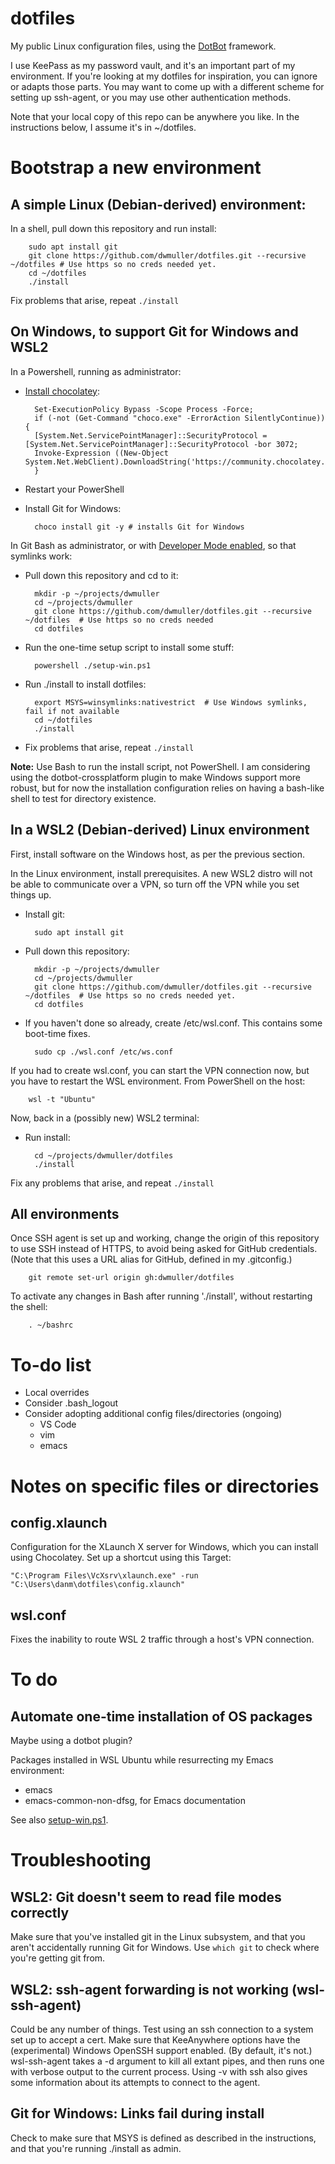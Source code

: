 # dotfiles

My public Linux configuration files, using the
[DotBot](https://github.com/anishathalye/dotbot) framework.

I use KeePass as my password vault, and it's an important part of my
environment. If you're looking at my dotfiles for inspiration, you can ignore or
adapts those parts. You may want to come up with a different scheme for setting
up ssh-agent, or you may use other authentication methods.

Note that your local copy of this repo can be anywhere you like. In the
instructions below, I assume it's in ~/dotfiles. 

# Bootstrap  a new environment

## A simple Linux (Debian-derived) environment:

In a shell, pull down this repository and run install:

        sudo apt install git
        git clone https://github.com/dwmuller/dotfiles.git --recursive ~/dotfiles # Use https so no creds needed yet.
        cd ~/dotfiles
        ./install

Fix problems that arise, repeat `./install`

## On Windows, to support Git for Windows and WSL2

In a Powershell, running as administrator:

- [Install chocolatey](https://chocolatey.org/install):

        Set-ExecutionPolicy Bypass -Scope Process -Force;
        if (-not (Get-Command "choco.exe" -ErrorAction SilentlyContinue)) {
        [System.Net.ServicePointManager]::SecurityProtocol = [System.Net.ServicePointManager]::SecurityProtocol -bor 3072;
        Invoke-Expression ((New-Object System.Net.WebClient).DownloadString('https://community.chocolatey.org/install.ps1'))
        }

- Restart your PowerShell
- Install Git for Windows:

        choco install git -y # installs Git for Windows

In Git Bash as administrator, or with [Developer Mode
enabled](https://blogs.windows.com/windowsdeveloper/2016/12/02/symlinks-windows-10/),
so that symlinks work:

- Pull down this repository and cd to it:

        mkdir -p ~/projects/dwmuller
        cd ~/projects/dwmuller
        git clone https://github.com/dwmuller/dotfiles.git --recursive ~/dotfiles  # Use https so no creds needed
        cd dotfiles

- Run the one-time setup script to install some stuff:

        powershell ./setup-win.ps1

- Run ./install to install dotfiles:
  
        export MSYS=winsymlinks:nativestrict  # Use Windows symlinks, fail if not available
        cd ~/dotfiles
        ./install
  
- Fix problems that arise, repeat `./install`


**Note:** Use Bash to run the install script, not PowerShell. I am considering
using the dotbot-crossplatform plugin to make Windows support more robust, but
for now the installation configuration relies on having a bash-like shell to
test for directory existence.

## In a WSL2 (Debian-derived) Linux environment 

First, install software on the Windows host, as per the previous section.

In the Linux environment, install prerequisites. A new WSL2 distro will not be
able to communicate over a VPN, so turn off the VPN while you set things up.

- Install git:

        sudo apt install git

- Pull down this repository:

        mkdir -p ~/projects/dwmuller
        cd ~/projects/dwmuller
        git clone https://github.com/dwmuller/dotfiles.git --recursive ~/dotfiles  # Use https so no creds needed yet.
        cd dotfiles

- If you haven't done so already, create /etc/wsl.conf. This contains some boot-time fixes.

        sudo cp ./wsl.conf /etc/ws.conf

If you had to create wsl.conf, you can start the VPN connection now, but you
have to restart the WSL environment. From PowerShell on the host:

        wsl -t "Ubuntu"

Now, back in a (possibly new) WSL2 terminal:
- Run install:

        cd ~/projects/dwmuller/dotfiles
        ./install

Fix any problems that arise, and repeat `./install`

## All environments

Once SSH agent is set up and working, change the origin of this repository to
use SSH instead of HTTPS, to avoid being asked for GitHub credentials. (Note
that this uses a URL alias for GitHub, defined in my .gitconfig.)

        git remote set-url origin gh:dwmuller/dotfiles

To activate any changes in Bash after running './install', without restarting
the shell:

        . ~/bashrc

# To-do list

- Local overrides
- Consider .bash_logout
- Consider adopting additional config files/directories (ongoing)
  - VS Code
  - vim
  - emacs

# Notes on specific files or directories

## config.xlaunch

Configuration for the XLaunch X server for Windows, which you can install using
Chocolatey. Set up a shortcut using this Target:

```
"C:\Program Files\VcXsrv\xlaunch.exe" -run "C:\Users\danm\dotfiles\config.xlaunch"
```

## wsl.conf

Fixes the inability to route WSL 2 traffic through a host's VPN connection.

# To do

## Automate one-time installation of OS packages

Maybe using a dotbot plugin?

Packages installed in WSL Ubuntu while resurrecting my Emacs
environment:

- emacs
- emacs-common-non-dfsg, for Emacs documentation

See also [setup-win.ps1](./setup-win.ps1).

# Troubleshooting

## WSL2: Git doesn't seem to read file modes correctly

Make sure that you've installed git in the Linux subsystem, and that you aren't
accidentally running Git for Windows. Use `which git` to check where you're
getting git from. 

## WSL2: ssh-agent forwarding is not working (wsl-ssh-agent)

Could be any number of things. Test using an ssh connection to a system set up
to accept a cert. Make sure that KeeAnywhere options have the (experimental)
Windows OpenSSH support enabled. (By default, it's not.) wsl-ssh-agent takes a
-d argument to kill all extant pipes, and then runs one with verbose output to
the current process. Using -v with ssh also gives some information about its
attempts to connect to the agent.

## Git for Windows: Links fail during install

Check to make sure that MSYS is defined as described in the instructions, and
that you're running ./install as admin.

